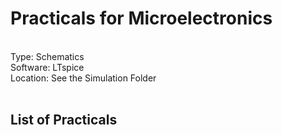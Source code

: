 # Practicals for Microelectronics
<br>
Type: Schematics <br>
Software: LTspice <br>
Location: See the Simulation Folder <br>
<br>

## List of Practicals
